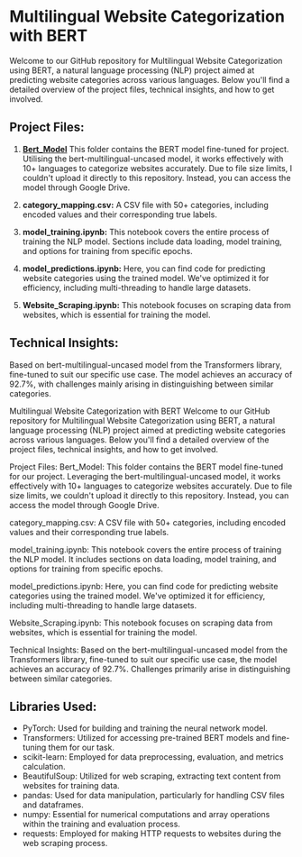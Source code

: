 # Multilingual Website Categorization with BERT

Welcome to our GitHub repository for Multilingual Website Categorization using BERT, a natural language processing (NLP) project aimed at predicting website categories across various languages. Below you'll find a detailed overview of the project files, technical insights, and how to get involved.

## Project Files:

1. [**Bert_Model**](https://drive.google.com/drive/folders/14RhkZC76XNZEwEVSkYCYgzpAUZGJkj3K?usp=sharing)
  This folder contains the BERT model fine-tuned for project. Utilising the bert-multilingual-uncased model, it works effectively with 10+ languages to categorize websites accurately. Due to file size limits, I couldn't upload it directly to this repository. Instead, you can access the model through Google Drive.
   
3. **category_mapping.csv:**
   A CSV file with 50+ categories, including encoded values and their corresponding true labels.

4. **model_training.ipynb:**
   This notebook covers the entire process of training the NLP model. Sections include data loading, model training, and options for training from specific epochs.

5. **model_predictions.ipynb:**
   Here, you can find code for predicting website categories using the trained model. We've optimized it for efficiency, including multi-threading to handle large datasets.

6. **Website_Scraping.ipynb:**
   This notebook focuses on scraping data from websites, which is essential for training the model.

## Technical Insights:
Based on bert-multilingual-uncased model from the Transformers library, fine-tuned to suit our specific use case. The model achieves an accuracy of 92.7%, with challenges mainly arising in distinguishing between similar categories.


Multilingual Website Categorization with BERT
Welcome to our GitHub repository for Multilingual Website Categorization using BERT, a natural language processing (NLP) project aimed at predicting website categories across various languages. Below you'll find a detailed overview of the project files, technical insights, and how to get involved.

Project Files:
Bert_Model:
This folder contains the BERT model fine-tuned for our project. Leveraging the bert-multilingual-uncased model, it works effectively with 10+ languages to categorize websites accurately. Due to file size limits, we couldn't upload it directly to this repository. Instead, you can access the model through Google Drive.

category_mapping.csv:
A CSV file with 50+ categories, including encoded values and their corresponding true labels.

model_training.ipynb:
This notebook covers the entire process of training the NLP model. It includes sections on data loading, model training, and options for training from specific epochs.

model_predictions.ipynb:
Here, you can find code for predicting website categories using the trained model. We've optimized it for efficiency, including multi-threading to handle large datasets.

Website_Scraping.ipynb:
This notebook focuses on scraping data from websites, which is essential for training the model.

Technical Insights:
Based on the bert-multilingual-uncased model from the Transformers library, fine-tuned to suit our specific use case, the model achieves an accuracy of 92.7%. Challenges primarily arise in distinguishing between similar categories.

## Libraries Used:
- PyTorch: Used for building and training the neural network model.
- Transformers: Utilized for accessing pre-trained BERT models and fine-tuning them for our task.
- scikit-learn: Employed for data preprocessing, evaluation, and metrics calculation.
- BeautifulSoup: Utilized for web scraping, extracting text content from websites for training data.
- pandas: Used for data manipulation, particularly for handling CSV files and dataframes.
- numpy: Essential for numerical computations and array operations within the training and evaluation process.
- requests: Employed for making HTTP requests to websites during the web scraping process.
